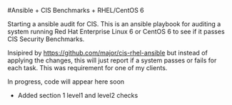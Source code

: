 #Ansible + CIS Benchmarks + RHEL/CentOS 6

Starting a ansible audit for CIS.
This is an ansible playbook for auditing a system running Red Hat Enterprise Linux 6 or CentOS 6  to see if it passes CIS Security Benchmarks.

Insipired by https://github.com/major/cis-rhel-ansible but instead of applying the changes, this will just report if a system passes or fails for each task. This was requirement for one of my clients.

In progress, code will appear here soon

- Added section 1 level1 and level2 checks

